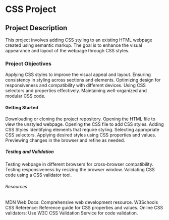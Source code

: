 # CSS Project


## Project Description
This project involves adding CSS styling to an existing HTML webpage created using semantic markup. The goal is to enhance the visual appearance and layout of the webpage through CSS styles.

### Project Objectives

Applying CSS styles to improve the visual appeal and layout.
Ensuring consistency in styling across sections and elements.
Optimizing design for responsiveness and compatibility with different devices.
Using CSS selectors and properties effectively.
Maintaining well-organized and modular CSS code.

#### Getting Started

Downloading or cloning the project repository.
Opening the HTML file to view the unstyled webpage.
Opening the CSS file to add CSS styles.
Adding CSS Styles
Identifying elements that require styling.
Selecting appropriate CSS selectors.
Applying desired styles using CSS properties and values.
Previewing changes in the browser and refine as needed.

##### Testing and Validation

Testing webpage in different browsers for cross-browser compatibility.
Testing responsiveness by resizing the browser window.
Validating CSS code using a CSS validator tool.

###### Resources
MDN Web Docs: Comprehensive web development resource.
W3Schools CSS Reference: Reference guide for CSS properties and values.
Online CSS validators: Use W3C CSS Validation Service for code validation.